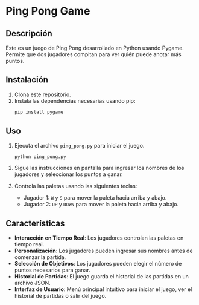 # Ping Pong Game

## Descripción

Este es un juego de Ping Pong desarrollado en Python usando Pygame. Permite que dos jugadores compitan para ver quién puede anotar más puntos.

## Instalación

1. Clona este repositorio.
2. Instala las dependencias necesarias usando pip:
    ```bash
    pip install pygame
    ```

## Uso

1. Ejecuta el archivo `ping_pong.py` para iniciar el juego.
    ```bash
    python ping_pong.py
    ```

2. Sigue las instrucciones en pantalla para ingresar los nombres de los jugadores y seleccionar los puntos a ganar.

3. Controla las paletas usando las siguientes teclas:
    - Jugador 1: `W` y `S` para mover la paleta hacia arriba y abajo.
    - Jugador 2: `UP` y `DOWN` para mover la paleta hacia arriba y abajo.

## Características

- **Interacción en Tiempo Real**: Los jugadores controlan las paletas en tiempo real.
- **Personalización**: Los jugadores pueden ingresar sus nombres antes de comenzar la partida.
- **Selección de Objetivos**: Los jugadores pueden elegir el número de puntos necesarios para ganar.
- **Historial de Partidas**: El juego guarda el historial de las partidas en un archivo JSON.
- **Interfaz de Usuario**: Menú principal intuitivo para iniciar el juego, ver el historial de partidas o salir del juego.



